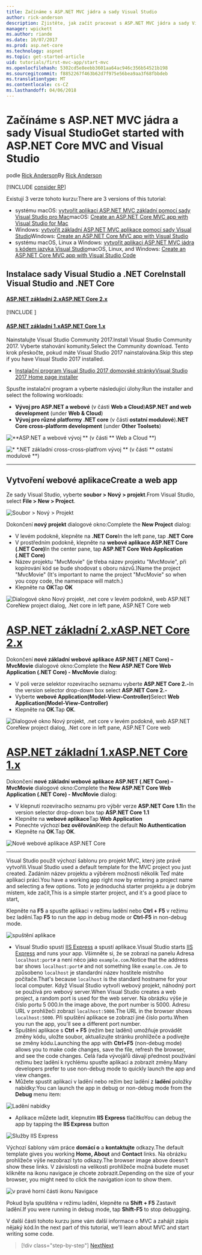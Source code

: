 ```yaml
---
title: Začínáme s ASP.NET MVC jádra a sady Visual Studio
author: rick-anderson
description: Zjistěte, jak začít pracovat s ASP.NET MVC jádra a sady Visual Studio.
manager: wpickett
ms.author: riande
ms.date: 10/07/2017
ms.prod: asp.net-core
ms.technology: aspnet
ms.topic: get-started-article
uid: tutorials/first-mvc-app/start-mvc
ms.openlocfilehash: 5302cd5e8eebb3601aa64ac946c356b54521b198
ms.sourcegitcommit: f8852267f463b62d7f975e56bea9aa3f68fbbdeb
ms.translationtype: MT
ms.contentlocale: cs-CZ
ms.lasthandoff: 04/06/2018
---
```

# <a name="get-started-with-aspnet-core-mvc-and-visual-studio"></a><span data-ttu-id="61c08-103">Začínáme s ASP.NET MVC jádra a sady Visual Studio</span><span class="sxs-lookup"><span data-stu-id="61c08-103">Get started with ASP.NET Core MVC and Visual Studio</span></span>

<span data-ttu-id="61c08-104">podle [Rick Anderson](https://twitter.com/RickAndMSFT)</span><span class="sxs-lookup"><span data-stu-id="61c08-104">By [Rick Anderson](https://twitter.com/RickAndMSFT)</span></span>

[!INCLUDE [consider RP](../../includes/razor.md)]

<span data-ttu-id="61c08-105">Existují 3 verze tohoto kurzu:</span><span class="sxs-lookup"><span data-stu-id="61c08-105">There are 3 versions of this tutorial:</span></span>

* <span data-ttu-id="61c08-106">systému macOS: [vytvořit aplikaci ASP.NET MVC základní pomocí sady Visual Studio pro Mac](xref:tutorials/first-mvc-app-mac/start-mvc)</span><span class="sxs-lookup"><span data-stu-id="61c08-106">macOS: [Create an ASP.NET Core MVC app with Visual Studio for Mac](xref:tutorials/first-mvc-app-mac/start-mvc)</span></span>
* <span data-ttu-id="61c08-107">Windows: [vytvořit základní ASP.NET MVC aplikace pomocí sady Visual Studio](xref:tutorials/first-mvc-app/start-mvc)</span><span class="sxs-lookup"><span data-stu-id="61c08-107">Windows: [Create an ASP.NET Core MVC app with Visual Studio](xref:tutorials/first-mvc-app/start-mvc)</span></span>
* <span data-ttu-id="61c08-108">systému macOS, Linux a Windows: [vytvořit aplikaci ASP.NET MVC jádra s kódem jazyka Visual Studio](xref:tutorials/first-mvc-app-xplat/start-mvc)</span><span class="sxs-lookup"><span data-stu-id="61c08-108">macOS, Linux, and Windows: [Create an ASP.NET Core MVC app with Visual Studio Code](xref:tutorials/first-mvc-app-xplat/start-mvc)</span></span>

## <a name="install-visual-studio-and-net-core"></a><span data-ttu-id="61c08-109">Instalace sady Visual Studio a .NET Core</span><span class="sxs-lookup"><span data-stu-id="61c08-109">Install Visual Studio and .NET Core</span></span>

#### <a name="aspnet-core-2xtabaspnetcore2x"></a>[<span data-ttu-id="61c08-110">ASP.NET základní 2.x</span><span class="sxs-lookup"><span data-stu-id="61c08-110">ASP.NET Core 2.x</span></span>](#tab/aspnetcore2x/)
[!INCLUDE [](~/includes/net-core-prereqs.md)]

#### <a name="aspnet-core-1xtabaspnetcore1x"></a>[<span data-ttu-id="61c08-111">ASP.NET základní 1.x</span><span class="sxs-lookup"><span data-stu-id="61c08-111">ASP.NET Core 1.x</span></span>](#tab/aspnetcore1x/)
<span data-ttu-id="61c08-112">Nainstalujte Visual Studio Community 2017.</span><span class="sxs-lookup"><span data-stu-id="61c08-112">Install Visual Studio Community 2017.</span></span> <span data-ttu-id="61c08-113">Vyberte stahování komunity.</span><span class="sxs-lookup"><span data-stu-id="61c08-113">Select the Community download.</span></span> <span data-ttu-id="61c08-114">Tento krok přeskočte, pokud máte Visual Studio 2017 nainstalována.</span><span class="sxs-lookup"><span data-stu-id="61c08-114">Skip this step if you have Visual Studio 2017 installed.</span></span>

* [<span data-ttu-id="61c08-115">Instalační program Visual Studio 2017 domovské stránky</span><span class="sxs-lookup"><span data-stu-id="61c08-115">Visual Studio 2017 Home page installer</span></span>](https://www.visualstudio.com/)

<span data-ttu-id="61c08-116">Spusťte instalační program a vyberte následující úlohy:</span><span class="sxs-lookup"><span data-stu-id="61c08-116">Run the installer and select the following workloads:</span></span>

* <span data-ttu-id="61c08-117">**Vývoj pro ASP.NET a webové** (v části **Web a Cloud**)</span><span class="sxs-lookup"><span data-stu-id="61c08-117">**ASP.NET and web development** (under **Web & Cloud**)</span></span>
* <span data-ttu-id="61c08-118">**Vývoj pro různé platformy .NET core** (v části **ostatní modulové**)</span><span class="sxs-lookup"><span data-stu-id="61c08-118">**.NET Core cross-platform development** (under **Other Toolsets**)</span></span>

![**ASP.NET a webové vývoj ** (v části ** Web a Cloud **)](start-mvc/_static/web_workload.png)

![* *.NET základní cross-cross-platfrom vývoj ** (v části ** ostatní modulové **)](start-mvc/_static/x_plat_wl.png)

* * *
## <a name="create-a-web-app"></a><span data-ttu-id="61c08-121">Vytvoření webové aplikace</span><span class="sxs-lookup"><span data-stu-id="61c08-121">Create a web app</span></span>

<span data-ttu-id="61c08-122">Ze sady Visual Studio, vyberte **soubor > Nový > projekt**.</span><span class="sxs-lookup"><span data-stu-id="61c08-122">From Visual Studio, select  **File > New > Project**.</span></span>

![Soubor > Nový > Projekt](start-mvc/_static/alt_new_project.png)

<span data-ttu-id="61c08-124">Dokončení **nový projekt** dialogové okno:</span><span class="sxs-lookup"><span data-stu-id="61c08-124">Complete the **New Project** dialog:</span></span>

* <span data-ttu-id="61c08-125">V levém podokně, klepněte na **.NET Core**</span><span class="sxs-lookup"><span data-stu-id="61c08-125">In the left pane, tap **.NET Core**</span></span>
* <span data-ttu-id="61c08-126">V prostředním podokně, klepněte na **webové aplikace ASP.NET Core (.NET Core)**</span><span class="sxs-lookup"><span data-stu-id="61c08-126">In the center pane, tap **ASP.NET Core Web Application (.NET Core)**</span></span>
* <span data-ttu-id="61c08-127">Název projektu "MvcMovie" (je třeba název projektu "MvcMovie", při kopírování kód se bude shodovat s oboru názvů.)</span><span class="sxs-lookup"><span data-stu-id="61c08-127">Name the project "MvcMovie" (It's important to name the project "MvcMovie" so when you copy code, the namespace will match.)</span></span>
* <span data-ttu-id="61c08-128">Klepněte na **OK**</span><span class="sxs-lookup"><span data-stu-id="61c08-128">Tap **OK**</span></span>

![<span data-ttu-id="61c08-129">Dialogové okno Nový projekt, .net core v levém podokně, web ASP.NET Core</span><span class="sxs-lookup"><span data-stu-id="61c08-129">New project dialog, .Net core in left pane, ASP.NET Core web</span></span> ](start-mvc/_static/new_project2.png)


# <a name="aspnet-core-2xtabaspnetcore2x"></a>[<span data-ttu-id="61c08-130">ASP.NET základní 2.x</span><span class="sxs-lookup"><span data-stu-id="61c08-130">ASP.NET Core 2.x</span></span>](#tab/aspnetcore2x)

<span data-ttu-id="61c08-131">Dokončení **nové základní webové aplikace ASP.NET (.NET Core) – MvcMovie** dialogové okno:</span><span class="sxs-lookup"><span data-stu-id="61c08-131">Complete the **New ASP.NET Core Web Application (.NET Core) - MvcMovie** dialog:</span></span>

* <span data-ttu-id="61c08-132">V poli verze selektor rozevíracího seznamu vyberte **ASP.NET Core 2.-**</span><span class="sxs-lookup"><span data-stu-id="61c08-132">In the version selector drop-down box select **ASP.NET Core 2.-**</span></span>
* <span data-ttu-id="61c08-133">Vyberte **webové Application(Model-View-Controller)**</span><span class="sxs-lookup"><span data-stu-id="61c08-133">Select **Web Application(Model-View-Controller)**</span></span>
* <span data-ttu-id="61c08-134">Klepněte na **OK**.</span><span class="sxs-lookup"><span data-stu-id="61c08-134">Tap **OK**.</span></span>

![<span data-ttu-id="61c08-135">Dialogové okno Nový projekt, .net core v levém podokně, web ASP.NET Core</span><span class="sxs-lookup"><span data-stu-id="61c08-135">New project dialog, .Net core in left pane, ASP.NET Core web</span></span> ](start-mvc/_static/new_project22.png)

# <a name="aspnet-core-1xtabaspnetcore1x"></a>[<span data-ttu-id="61c08-136">ASP.NET základní 1.x</span><span class="sxs-lookup"><span data-stu-id="61c08-136">ASP.NET Core 1.x</span></span>](#tab/aspnetcore1x)

<span data-ttu-id="61c08-137">Dokončení **nové základní webové aplikace ASP.NET (.NET Core) – MvcMovie** dialogové okno:</span><span class="sxs-lookup"><span data-stu-id="61c08-137">Complete the **New ASP.NET Core Web Application (.NET Core) - MvcMovie** dialog:</span></span>

* <span data-ttu-id="61c08-138">V klepnutí rozevíracího seznamu pro výběr verze **ASP.NET Core 1.1**</span><span class="sxs-lookup"><span data-stu-id="61c08-138">In the version selector drop-down box tap **ASP.NET Core 1.1**</span></span>
* <span data-ttu-id="61c08-139">Klepněte na **webové aplikace**</span><span class="sxs-lookup"><span data-stu-id="61c08-139">Tap **Web Application**</span></span>
* <span data-ttu-id="61c08-140">Ponechte výchozí **bez ověřování**</span><span class="sxs-lookup"><span data-stu-id="61c08-140">Keep the default **No Authentication**</span></span>
* <span data-ttu-id="61c08-141">Klepněte na **OK**.</span><span class="sxs-lookup"><span data-stu-id="61c08-141">Tap **OK**.</span></span>

![Nové webové aplikace ASP.NET Core](start-mvc/_static/p3.png)

---

<span data-ttu-id="61c08-143">Visual Studio použít výchozí šablonu pro projekt MVC, který jste právě vytvořili.</span><span class="sxs-lookup"><span data-stu-id="61c08-143">Visual Studio used a default template for the MVC project you just created.</span></span> <span data-ttu-id="61c08-144">Zadáním název projektu a výběrem možnosti několik Teď máte aplikaci práci.</span><span class="sxs-lookup"><span data-stu-id="61c08-144">You have a working app right now by entering a project name and selecting a few options.</span></span> <span data-ttu-id="61c08-145">Toto je jednoduchá starter projektu a je dobrým místem, kde začít,</span><span class="sxs-lookup"><span data-stu-id="61c08-145">This is a simple starter project, and it's a good place to start,</span></span>

<span data-ttu-id="61c08-146">Klepněte na **F5** a spusťte aplikaci v režimu ladění nebo **Ctrl + F5** v režimu bez ladění.</span><span class="sxs-lookup"><span data-stu-id="61c08-146">Tap **F5** to run the app in debug mode or **Ctrl-F5** in non-debug mode.</span></span>
<!-- These images are also used by uid: tutorials/first-mvc-app-xplat/start-mvc -->
![spuštění aplikace](start-mvc/_static/1.png)

* <span data-ttu-id="61c08-148">Visual Studio spustí [IIS Express](https://docs.microsoft.com/iis/extensions/introduction-to-iis-express/iis-express-overview) a spustí aplikace.</span><span class="sxs-lookup"><span data-stu-id="61c08-148">Visual Studio starts [IIS Express](https://docs.microsoft.com/iis/extensions/introduction-to-iis-express/iis-express-overview) and runs your app.</span></span> <span data-ttu-id="61c08-149">Všimněte si, že se zobrazí na panelu Adresa `localhost:port#` a není něco jako `example.com`.</span><span class="sxs-lookup"><span data-stu-id="61c08-149">Notice that the address bar shows `localhost:port#` and not something like `example.com`.</span></span> <span data-ttu-id="61c08-150">Je to způsobeno `localhost` je standardní název hostitele místního počítače.</span><span class="sxs-lookup"><span data-stu-id="61c08-150">That's because `localhost` is the standard hostname for your local computer.</span></span> <span data-ttu-id="61c08-151">Když Visual Studio vytvoří webový projekt, náhodný port se používá pro webový server.</span><span class="sxs-lookup"><span data-stu-id="61c08-151">When Visual Studio creates a web project, a random port is used for the web server.</span></span> <span data-ttu-id="61c08-152">Na obrázku výše je číslo portu 5 000.</span><span class="sxs-lookup"><span data-stu-id="61c08-152">In the image above, the port number is 5000.</span></span> <span data-ttu-id="61c08-153">Adresu URL v prohlížeči zobrazí `localhost:5000`.</span><span class="sxs-lookup"><span data-stu-id="61c08-153">The URL in the browser shows `localhost:5000`.</span></span> <span data-ttu-id="61c08-154">Při spuštění aplikace se zobrazí jiné číslo portu.</span><span class="sxs-lookup"><span data-stu-id="61c08-154">When you run the app, you'll see a different port number.</span></span>
* <span data-ttu-id="61c08-155">Spuštění aplikace s **Ctrl + F5** (režim bez ladění) umožňuje provádět změny kódu, uložte soubor, aktualizujte stránku prohlížeče a podívejte se změny kódu.</span><span class="sxs-lookup"><span data-stu-id="61c08-155">Launching the app with **Ctrl+F5** (non-debug mode) allows you to make code changes, save the file, refresh the browser, and see the code changes.</span></span> <span data-ttu-id="61c08-156">Celá řada vývojářů dávají přednost používání režimu bez ladění k rychlému spusťte aplikaci a zobrazit změny.</span><span class="sxs-lookup"><span data-stu-id="61c08-156">Many developers prefer to use non-debug mode to quickly launch the app and view changes.</span></span>
* <span data-ttu-id="61c08-157">Můžete spustit aplikaci v ladění nebo režim bez ladění z **ladění** položky nabídky:</span><span class="sxs-lookup"><span data-stu-id="61c08-157">You can launch the app in debug or non-debug mode from the **Debug** menu item:</span></span>

![Ladění nabídky](start-mvc/_static/debug_menu.png)

* <span data-ttu-id="61c08-159">Aplikace můžete ladit, klepnutím **IIS Express** tlačítko</span><span class="sxs-lookup"><span data-stu-id="61c08-159">You can debug the app by tapping the **IIS Express** button</span></span>

![Služby IIS Express](start-mvc/_static/iis_express.png)

<span data-ttu-id="61c08-161">Výchozí šablony vám práce **domácí o** a **kontaktujte** odkazy.</span><span class="sxs-lookup"><span data-stu-id="61c08-161">The default template gives you working **Home, About** and **Contact** links.</span></span> <span data-ttu-id="61c08-162">Na obrázku prohlížeče výše nezobrazí tyto odkazy.</span><span class="sxs-lookup"><span data-stu-id="61c08-162">The browser image above doesn't show these links.</span></span> <span data-ttu-id="61c08-163">V závislosti na velikosti prohlížeče možná budete muset klikněte na ikonu navigace je chcete zobrazit.</span><span class="sxs-lookup"><span data-stu-id="61c08-163">Depending on the size of your browser, you might need to click the navigation icon to show them.</span></span>

![v pravé horní části ikonu Navigace](start-mvc/_static/2.png)

<span data-ttu-id="61c08-165">Pokud byla spuštěna v režimu ladění, klepněte na **Shift + F5** Zastavit ladění.</span><span class="sxs-lookup"><span data-stu-id="61c08-165">If you were running in debug mode, tap **Shift-F5** to stop debugging.</span></span>

<span data-ttu-id="61c08-166">V další části tohoto kurzu jsme vám další informace o MVC a zahájit zápis nějaký kód.</span><span class="sxs-lookup"><span data-stu-id="61c08-166">In the next part of this tutorial, we'll learn about MVC and start writing some code.</span></span>

> [!div class="step-by-step"]
> [<span data-ttu-id="61c08-167">Next</span><span class="sxs-lookup"><span data-stu-id="61c08-167">Next</span></span>](adding-controller.md)  
